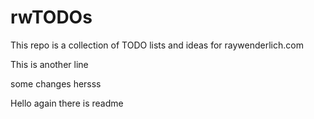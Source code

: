# rwTODOs

This repo is a collection of TODO lists and ideas for raywenderlich.com

This is another line


some changes hersss


Hello again there is readme